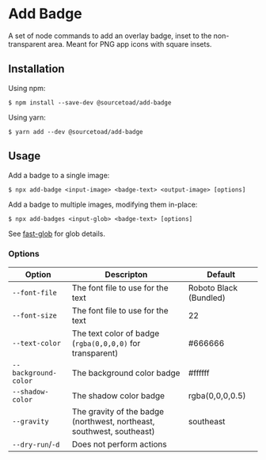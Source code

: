 # Add Badge

A set of node commands to add an overlay badge, inset to the non-transparent area. Meant for PNG app icons with square
insets.

## Installation

Using npm:

```shell
$ npm install --save-dev @sourcetoad/add-badge
```

Using yarn:

```shell
$ yarn add --dev @sourcetoad/add-badge
```

## Usage

Add a badge to a single image:

```shell
$ npx add-badge <input-image> <badge-text> <output-image> [options]
```

Add a badge to multiple images, modifying them in-place:

```shell
$ npx add-badges <input-glob> <badge-text> [options]
```

See [fast-glob](https://github.com/mrmlnc/fast-glob) for glob details.

### Options

| Option               | Descripton                                                            | Default                |
|----------------------|-----------------------------------------------------------------------|------------------------|
| `--font-file`        | The font file to use for the text                                     | Roboto Black (Bundled) |
| `--font-size`        | The font file to use for the text                                     | 22                     |
| `--text-color`       | The text color of badge (`rgba(0,0,0,0)` for transparent)             | #666666                |
| `--background-color` | The background color badge                                            | #ffffff                |
| `--shadow-color`     | The shadow color badge                                                | rgba(0,0,0,0.5)        |
| `--gravity`          | The gravity of the badge (northwest, northeast, southwest, southeast) | southeast              |
| `--dry-run`/`-d`     | Does not perform actions                                              |                        |
